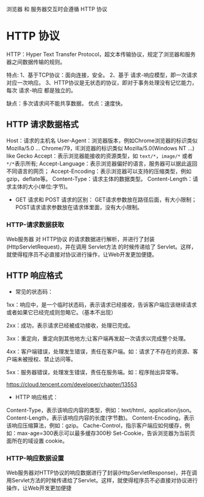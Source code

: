 浏览器 和 服务器交互时会遵循 HTTP 协议

# HTTP 协议

HTTP：Hyper Text Transfer Protocol，超文本传输协议，规定了浏览器和服务器之间数据传输的规则。

特点:
1、基于TCP协议：面向连接，安全。
2、基于 请求-响应模型，即一次请求对应一次响应。
3、HTTP协议是无状态的协议，即对于事务处理没有记忆能力，每次 请求-响应 都是独立的。

缺点：多次请求间不能共享数据，
优点：速度快。


## HTTP 请求数据格式

Host：请求的主机名
User-Agent：浏览器版本，例如Chrome浏览器的标识类似 Mozilla/5.0 ... Chrome/79，IE浏览器的标识类似 Mozilla/5.0(Windows NT ...) like Gecko
Accept：表示浏览器能接收的资源类型，如 `text/*`，`image/*` 或者 `*/*`表示所有;
Accept-Language：表示浏览器偏好的语言，服务器可以据此返回不同语言的网页；
Accept-Encoding：表示浏览器可以支持的压缩类型，例如 gzip，deflate等。
Content-Type：请求主体的数据类型。
Content-Length：请求主体的大小(单位:字节)。

* GET 请求和 POST 请求的区别：
 GET请求参数放在路径后面，有大小限制；POST请求请求参数放在请求体里面，没有大小限制。

### HTTP-请求数据获取
Web服务器 对 HTTP协议 的请求数据进行解析，并进行了封装(HttpServletRequest)，并在调用 Servlet方法 的时候传递给了 Servlet。这样，就使得程序员不必直接对协议进行操作，让Web开发更加便捷。



## HTTP 响应格式

* 常见的状态码：

1xx：响应中，是一个临时状态码，表示请求已经接收，告诉客户端应该继续请求 或者如果它已经完成则忽略它。（基本不出现）

2xx：成功，表示请求已经被成功接收，处理已完成。

3xx：重定向，重定向到其他地方;让客户端再发起一次请求以完成整个处理。

4xx：客户端错误，处理发生错误，责任在客户端。如：请求了不存在的资源、客户端未被授权、禁止访问等。

5xx：服务器错误，处理发生错误，责任在服务端。如：程序抛出异常等。

<https://cloud.tencent.com/developer/chapter/13553>

* HTTP 响应格式：

Content-Type，表示该响应内容的类型，例如：text/html，application/json。
Content-Length，表示该响应内容的长度(字节数)。
Content-Encoding，表示该响应压缩算法，例如：gzip。
Cache-Control，指示客户端应如何缓存，例如：max-age=300表示可以最多缓存300秒
Set-Cookie，告诉浏览器为当前页面所在的域设置 cookie。


### HTTP-响应数据设置
Web服务器对HTTP协议的响应数据进行了封装(HttpServletResponse)，并在调用Servlet方法的时候传递给了Servlet。这样，就使得程序员不必直接对协议进行操作，让Web开发更加便捷











